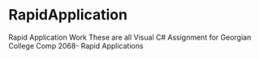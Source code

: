 RapidApplication
================

Rapid Application Work
These are all Visual C# Assignment for Georgian College Comp 2068- Rapid Applications
